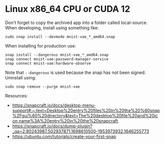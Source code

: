# Linux x86_64 CPU or CUDA 12
Don't forget to copy the archived app into a folder called local-source.
When developing, install using something like:
```
sudo snap install --devmode mnist-vae_*_amd64.snap
```
When installing for production use:
```
snap install --dangerous mnist-vae_*_amd64.snap
snap connect mnist-vae:password-manager-service
snap connect mnist-vae:hardware-observe
```
Note that `--dangerous` is used because the snap has not been signed.
Uninstall using:
```
sudo snap remove --purge mnist-vae
```
Resources:
* https://snapcraft.io/docs/desktop-menu-support#:~:text=Desktop%20entry%20files%20in%20the%20%60snap%2Fgui%60%20directory&text=The%20desktop%20file%20and%20icon,name%3A%20entry%20in%20the%20snapcraft.
* https://snapcraft.io/docs/dump-plugin?_ga=2.80243987.502937871.1698610500-1953973932.1646255773
* https://ubuntu.com/tutorials/create-your-first-snap
